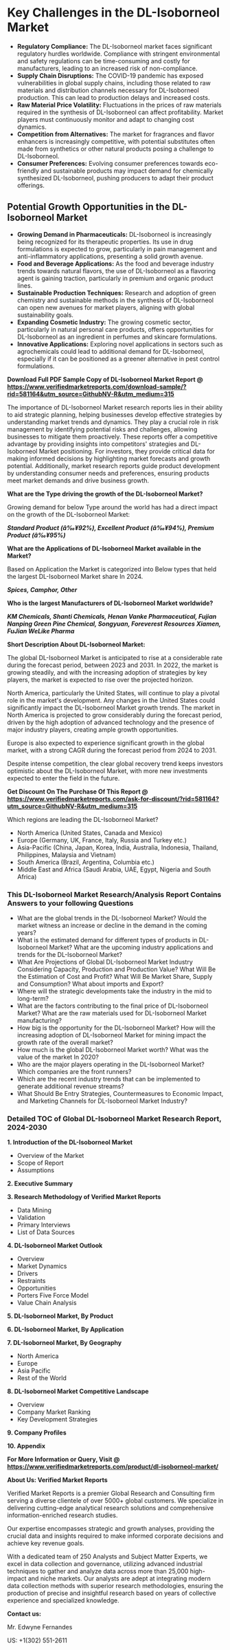 <p class="">    <h1>Key Challenges in the DL-Isoborneol Market</h1>    <ul>        <li><strong>Regulatory Compliance:</strong> The DL-Isoborneol market faces significant regulatory hurdles worldwide. Compliance with stringent environmental and safety regulations can be time-consuming and costly for manufacturers, leading to an increased risk of non-compliance.</li>        <li><strong>Supply Chain Disruptions:</strong> The COVID-19 pandemic has exposed vulnerabilities in global supply chains, including those related to raw materials and distribution channels necessary for DL-Isoborneol production. This can lead to production delays and increased costs.</li>        <li><strong>Raw Material Price Volatility:</strong> Fluctuations in the prices of raw materials required in the synthesis of DL-Isoborneol can affect profitability. Market players must continuously monitor and adapt to changing cost dynamics.</li>        <li><strong>Competition from Alternatives:</strong> The market for fragrances and flavor enhancers is increasingly competitive, with potential substitutes often made from synthetics or other natural products posing a challenge to DL-Isoborneol.</li>        <li><strong>Consumer Preferences:</strong> Evolving consumer preferences towards eco-friendly and sustainable products may impact demand for chemically synthesized DL-Isoborneol, pushing producers to adapt their product offerings.</li>    </ul>    <h2>Potential Growth Opportunities in the DL-Isoborneol Market</h1>    <ul>        <li><strong>Growing Demand in Pharmaceuticals:</strong> DL-Isoborneol is increasingly being recognized for its therapeutic properties. Its use in drug formulations is expected to grow, particularly in pain management and anti-inflammatory applications, presenting a solid growth avenue.</li>        <li><strong>Food and Beverage Applications:</strong> As the food and beverage industry trends towards natural flavors, the use of DL-Isoborneol as a flavoring agent is gaining traction, particularly in premium and organic product lines.</li>        <li><strong>Sustainable Production Techniques:</strong> Research and adoption of green chemistry and sustainable methods in the synthesis of DL-Isoborneol can open new avenues for market players, aligning with global sustainability goals.</li>        <li><strong>Expanding Cosmetic Industry:</strong> The growing cosmetic sector, particularly in natural personal care products, offers opportunities for DL-Isoborneol as an ingredient in perfumes and skincare formulations.</li>        <li><strong>Innovative Applications:</strong> Exploring novel applications in sectors such as agrochemicals could lead to additional demand for DL-Isoborneol, especially if it can be positioned as a greener alternative in pest control formulations.</li>    </ul></p><p class=""><strong>Download Full PDF Sample Copy of DL-Isoborneol Market Report @ <a href="https://www.verifiedmarketreports.com/download-sample/?rid=581164&utm_source=GithubNV-R&utm_medium=315" target="_blank">https://www.verifiedmarketreports.com/download-sample/?rid=581164&utm_source=GithubNV-R&utm_medium=315</a></strong></p><p>The importance of&nbsp;DL-Isoborneol Market research reports lies in their ability to aid strategic planning, helping businesses develop effective strategies by understanding market trends and dynamics. They play a crucial role in risk management by identifying potential risks and challenges, allowing businesses to mitigate them proactively. These reports offer a competitive advantage by providing insights into competitors' strategies and DL-Isoborneol Market positioning. For investors, they provide critical data for making informed decisions by highlighting market forecasts and growth potential. Additionally, market research reports guide product development by understanding consumer needs and preferences, ensuring products meet market demands and drive business growth.</p><p><strong>What are the&nbsp;Type driving the growth of the DL-Isoborneol Market?</strong></p><p id="" class="">Growing demand for below Type around the world has had a direct impact on the growth of the DL-Isoborneol Market:</p><p class=""><em><strong>Standard Product (â‰¥92%), Excellent Product (â‰¥94%), Premium Product (â‰¥95%)</strong></em></p><p class=""><strong>What are the&nbsp;Applications&nbsp;of DL-Isoborneol Market available in the Market?</strong></p><p id="" class="">Based on Application the Market is categorized into Below types that held the largest DL-Isoborneol Market share In 2024.</p><p class=""><em><strong>Spices, Camphor, Other</strong></em></p><p class=""><strong>Who is the largest Manufacturers of DL-Isoborneol Market worldwide?</strong></p><p><em><strong>KM Chemicals, Shanti Chemicals, Henan Vanke Pharmaceutical, Fujian Nanping Green Pine Chemical, Songyuan, Foreverest Resources Xiamen, FuJian WeLike Pharma</strong></em></p><p id="" class=""><strong>Short Description About DL-Isoborneol Market:</strong></p><p>The global DL-Isoborneol Market is anticipated to rise at a considerable rate during the forecast period, between 2023 and 2031. In 2022, the market is growing steadily, and with the increasing adoption of strategies by key players, the market is expected to rise over the projected horizon.</p><p>North America, particularly the United States, will continue to play a pivotal role in the market's development. Any changes in the United States could significantly impact the DL-Isoborneol Market growth trends. The market in North America is projected to grow considerably during the forecast period, driven by the high adoption of advanced technology and the presence of major industry players, creating ample growth opportunities.</p><p>Europe is also expected to experience significant growth in the global market, with a strong CAGR during the forecast period from 2024 to 2031.</p><p>Despite intense competition, the clear global recovery trend keeps investors optimistic about the DL-Isoborneol Market, with more new investments expected to enter the field in the future.</p><p id="" class=""><strong>Get Discount On The Purchase Of This Report @ <a href="https://www.verifiedmarketreports.com/ask-for-discount/?rid=581164?utm_source=GithubNV-R&utm_medium=315" target="_blank">https://www.verifiedmarketreports.com/ask-for-discount/?rid=581164?utm_source=GithubNV-R&utm_medium=315</a></strong></p><p class="">Which regions are leading the DL-Isoborneol Market?</p><ul><li>North America (United States, Canada and Mexico)</li><li>Europe (Germany, UK, France, Italy, Russia and Turkey etc.)</li><li>Asia-Pacific (China, Japan, Korea, India, Australia, Indonesia, Thailand, Philippines, Malaysia and Vietnam)</li><li>South America (Brazil, Argentina, Columbia etc.)</li><li>Middle East and Africa (Saudi Arabia, UAE, Egypt, Nigeria and South Africa)</li></ul><h3 id="" class="">This DL-Isoborneol Market Research/Analysis Report Contains Answers to your following Questions</h3><ul><li>What are the global trends in the DL-Isoborneol Market? Would the market witness an increase or decline in the demand in the coming years?</li><li>What is the estimated demand for different types of products in DL-Isoborneol Market? What are the upcoming industry applications and trends for the DL-Isoborneol Market?</li><li>What Are Projections of Global DL-Isoborneol Market Industry Considering Capacity, Production and Production Value? What Will Be the Estimation of Cost and Profit? What Will Be Market Share, Supply and Consumption? What about imports and Export?</li><li>Where will the strategic developments take the industry in the mid to long-term?</li><li>What are the factors contributing to the final price of DL-Isoborneol Market? What are the raw materials used for DL-Isoborneol Market manufacturing?</li><li>How big is the opportunity for the DL-Isoborneol Market? How will the increasing adoption of DL-Isoborneol Market for mining impact the growth rate of the overall market?</li><li>How much is the global DL-Isoborneol Market worth? What was the value of the market In 2020?</li><li>Who are the major players operating in the DL-Isoborneol Market? Which companies are the front runners?</li><li>Which are the recent industry trends that can be implemented to generate additional revenue streams?</li><li>What Should Be Entry Strategies, Countermeasures to Economic Impact, and Marketing Channels for DL-Isoborneol Market Industry?</li></ul><h3 id="" class="">Detailed TOC of Global DL-Isoborneol Market Research Report, 2024-2030</h3><p id="" class=""><strong>1. Introduction of the DL-Isoborneol Market</strong></p><ul><li>Overview of the Market</li><li>Scope of Report</li><li>Assumptions</li></ul><p id="" class=""><strong>2. Executive Summary</strong></p><p id="" class=""><strong>3. Research Methodology of Verified Market Reports</strong></p><ul><li>Data Mining</li><li>Validation</li><li>Primary Interviews</li><li>List of Data Sources</li></ul><p id="" class=""><strong>4. DL-Isoborneol Market Outlook</strong></p><ul><li>Overview</li><li>Market Dynamics</li><li>Drivers</li><li>Restraints</li><li>Opportunities</li><li>Porters Five Force Model</li><li>Value Chain Analysis</li></ul><p id="" class=""><strong>5. DL-Isoborneol Market, By Product</strong></p><p id="" class=""><strong>6. DL-Isoborneol Market, By Application</strong></p><p id="" class=""><strong>7. DL-Isoborneol Market, By Geography</strong></p><ul><li>North America</li><li>Europe</li><li>Asia Pacific</li><li>Rest of the World</li></ul><p id="" class=""><strong>8. DL-Isoborneol Market Competitive Landscape</strong></p><ul><li>Overview</li><li>Company Market Ranking</li><li>Key Development Strategies</li></ul><p id="" class=""><strong>9. Company Profiles</strong></p><p id="" class=""><strong>10. Appendix</strong></p><p id="" class=""><strong>For More Information or Query, Visit @ <a href="https://www.verifiedmarketreports.com/product/dl-isoborneol-market/" target="_blank">https://www.verifiedmarketreports.com/product/dl-isoborneol-market/</a></strong></p><p id="" class=""><strong>About Us: Verified Market Reports</strong></p><p id="" class="">Verified Market Reports is a premier Global Research and Consulting firm serving a diverse clientele of over 5000+ global customers. We specialize in delivering cutting-edge analytical research solutions and comprehensive information-enriched research studies.</p><p id="" class="">Our expertise encompasses strategic and growth analyses, providing the crucial data and insights required to make informed corporate decisions and achieve key revenue goals.</p><p id="" class="">With a dedicated team of 250 Analysts and Subject Matter Experts, we excel in data collection and governance, utilizing advanced industrial techniques to gather and analyze data across more than 25,000 high-impact and niche markets. Our analysts are adept at integrating modern data collection methods with superior research methodologies, ensuring the production of precise and insightful research based on years of collective experience and specialized knowledge.</p><p id="" class=""><strong>Contact us:</strong></p><p id="" class="">Mr. Edwyne Fernandes</p><p id="" class="">US: +1(302) 551-2611</p>